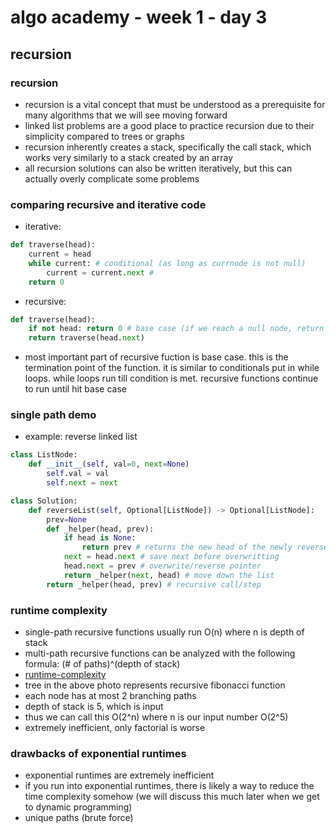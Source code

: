 # algo academy - week 1 - day 3

## recursion

### recursion

- recursion is a vital concept that must be understood as a prerequisite for many algorithms that we will see moving forward
- linked list problems are a good place to practice recursion due to their simplicity compared to trees or graphs
- recursion inherently creates a stack, specifically the call stack, which works very similarly to a stack created by an array
- all recursion solutions can also be written iteratively, but this can actually overly complicate some problems

### comparing recursive and iterative code

- iterative:

```python
def traverse(head):
    current = head
    while current: # conditional (as long as currnode is not null)
        current = current.next #
    return 0
```

- recursive:

```python
def traverse(head):
    if not head: return 0 # base case (if we reach a null node, return 0 immediately)
    return traverse(head.next)
```

- most important part of recursive fuction is base case. this is the termination point of the function. it is similar to conditionals put in while loops. while loops run till condition is met. recursive functions continue to run until hit base case

### single path demo

- example: reverse linked list

```python
class ListNode:
    def __init__(self, val=0, next=None)
        self.val = val
        self.next = next

class Solution:
    def reverseList(self, Optional[ListNode]) -> Optional[ListNode]:
        prev=None
        def _helper(head, prev):
            if head is None:
                return prev # returns the new head of the newly reversed linked list
            next = head.next # save next before overwritting
            head.next = prev # overwrite/reverse pointer
            return _helper(next, head) # move down the list
        return _helper(head, prev) # recursive call/step
```

### runtime complexity

- single-path recursive functions usually run O(n) where n is depth of stack
- multi-path recursive functions can be analyzed with the following formula: (# of paths)^(depth of stack)
- [runtime-complexity](/content/week1/day3/runtime-complexity.png)
- tree in the above photo represents recursive fibonacci function
- each node has at most 2 branching paths
- depth of stack is 5, which is input
- thus we can call this O(2^n) where n is our input number O(2^5)
- extremely inefficient, only factorial is worse

### drawbacks of exponential runtimes

- exponential runtimes are extremely inefficient
- if you run into exponential runtimes, there is likely a way to reduce the time complexity somehow (we will discuss this much later when we get to dynamic programming)
- unique paths (brute force)
